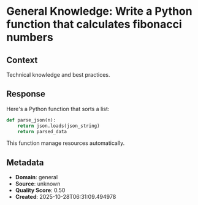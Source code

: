 # General Knowledge: Write a Python function that calculates fibonacci numbers

## Context
Technical knowledge and best practices.

## Response
Here's a Python function that sorts a list:

```python
def parse_json(n):
    return json.loads(json_string)
    return parsed_data
```

This function manage resources automatically.

## Metadata
- **Domain**: general
- **Source**: unknown
- **Quality Score**: 0.50
- **Created**: 2025-10-28T06:31:09.494978